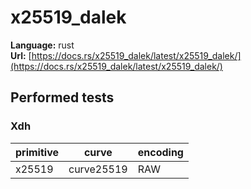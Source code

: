 # x25519_dalek

**Language:**
rust\
**Url:**
[https://docs.rs/x25519_dalek/latest/x25519_dalek/](https://docs.rs/x25519_dalek/latest/x25519_dalek/)

## Performed tests

### Xdh

| primitive | curve | encoding |
| --- | --- | --- |
| x25519 | curve25519 | RAW |
